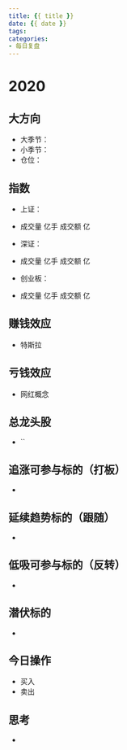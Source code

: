 ```yaml
---
title: {{ title }}
date: {{ date }}
tags:
categories:
- 每日复盘
---
```

# 2020

## 大方向
* 大季节：
* 小季节：
* 仓位：

## 指数
* 上证：
* 成交量 亿手 成交额 亿

* 深证：
* 成交量 亿手 成交额 亿

* 创业板：
* 成交量 亿手 成交额 亿

## 赚钱效应
* 特斯拉

## 亏钱效应
* 网红概念

## 总龙头股
* ``

## 追涨可参与标的（打板）
* 

## 延续趋势标的（跟随）
* 

## 低吸可参与标的（反转）
* 

## 潜伏标的
* 

## 今日操作
* 买入 
* 卖出 

## 思考
* 